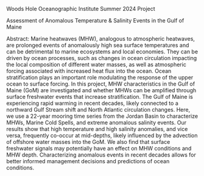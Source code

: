 Woods Hole Oceanographic Institute Summer 2024 Project

Assessment of Anomalous Temperature & Salinity Events in the Gulf of Maine

Abstract: 
Marine heatwaves (MHW), analogous to atmospheric heatwaves, are prolonged events of anomalously high sea surface temperatures and can be detrimental to marine ecosystems and local economies. They can be driven by ocean processes, such as changes in ocean circulation impacting the local composition of different water masses, as well as atmospheric forcing associated with increased heat flux into the ocean. Ocean stratification plays an important role modulating the response of the upper ocean to surface forcing. In this project, MHW characteristics in the Gulf of Maine (GoM) are investigated and whether MHWs can be amplified through surface freshwater events that increase stratification. The Gulf of Maine is experiencing rapid warming in recent decades, likely connected to a northward Gulf Stream shift and North Atlantic circulation changes. Here, we use a 22-year mooring time series from the Jordan Basin to characterize MHWs, Marine Cold Spells, and extreme anomalous salinity events. Our results show that high temperature and high salinity anomalies, and vice versa, frequently co-occur at mid-depths, likely influenced by the advection of offshore water masses into the GoM. We also find that surface freshwater signals may potentially have an effect on MHW conditions and MHW depth. Characterizing anomalous events in recent decades allows for better informed management decisions and predictions of ocean conditions.


